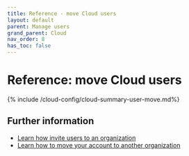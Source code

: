 ```yaml
---
title: Reference - move Cloud users
layout: default
parent: Manage users
grand_parent: Cloud
nav_order: 8
has_toc: false
---
```


# Reference: move Cloud users

{% include /cloud-config/cloud-summary-user-move.md%}

## Further information

* [Learn how invite users to an organization](/cloud/cloud-configuration/cloud-user-invite)
* [Learn how to move your account to another organization](/cloud/my-account/cloud-user-move)
